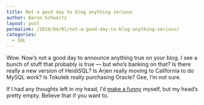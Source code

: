 ```yaml
---
title: Not a good day to blog anything serious
author: Baron Schwartz
layout: post
permalink: /2010/04/01/not-a-good-day-to-blog-anything-serious/
categories:
  - SQL
---
```

Wow. Now&#8217;s not a good day to announce anything true on your blog. I see a bunch of stuff that probably is true &#8212; but who&#8217;s banking on that? Is there really a new version of HeidiSQL? Is Arjen really moving to California to do MySQL work? Is Tokutek really purchasing Oracle? Gee, I&#8217;m not sure.

If I had any thoughts left in my head, I&#8217;d [make a funny][1] myself, but my head&#8217;s pretty empty. Believe that if you want to.

 [1]: http://www.youtube.com/watch?v=1uwOL4rB-go